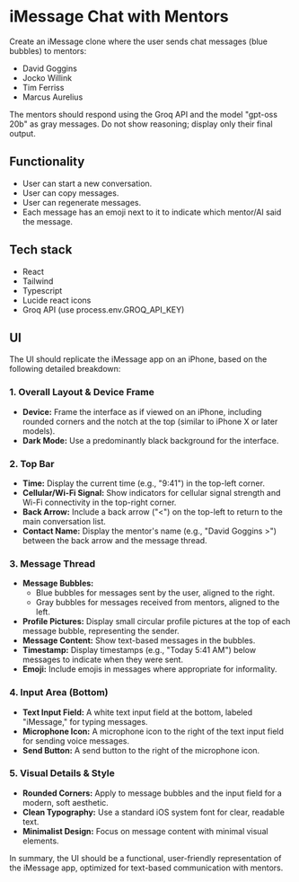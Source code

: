 # iMessage Chat with Mentors

Create an iMessage clone where the user sends chat messages (blue bubbles) to mentors:
- David Goggins
- Jocko Willink
- Tim Ferriss
- Marcus Aurelius

The mentors should respond using the Groq API and the model "gpt-oss 20b" as gray messages. Do not show reasoning; display only their final output.

## Functionality
- User can start a new conversation.
- User can copy messages.
- User can regenerate messages.
- Each message has an emoji next to it to indicate which mentor/AI said the message.

## Tech stack
- React
- Tailwind
- Typescript
- Lucide react icons
- Groq API (use process.env.GROQ_API_KEY)

## UI
The UI should replicate the iMessage app on an iPhone, based on the following detailed breakdown:

### 1. Overall Layout & Device Frame
- **Device:** Frame the interface as if viewed on an iPhone, including rounded corners and the notch at the top (similar to iPhone X or later models).
- **Dark Mode:** Use a predominantly black background for the interface.

### 2. Top Bar
- **Time:** Display the current time (e.g., "9:41") in the top-left corner.
- **Cellular/Wi-Fi Signal:** Show indicators for cellular signal strength and Wi-Fi connectivity in the top-right corner.
- **Back Arrow:** Include a back arrow ("<") on the top-left to return to the main conversation list.
- **Contact Name:** Display the mentor's name (e.g., "David Goggins >") between the back arrow and the message thread.

### 3. Message Thread
- **Message Bubbles:**
  - Blue bubbles for messages sent by the user, aligned to the right.
  - Gray bubbles for messages received from mentors, aligned to the left.
- **Profile Pictures:** Display small circular profile pictures at the top of each message bubble, representing the sender.
- **Message Content:** Show text-based messages in the bubbles.
- **Timestamp:** Display timestamps (e.g., "Today 5:41 AM") below messages to indicate when they were sent.
- **Emoji:** Include emojis in messages where appropriate for informality.

### 4. Input Area (Bottom)
- **Text Input Field:** A white text input field at the bottom, labeled "iMessage," for typing messages.
- **Microphone Icon:** A microphone icon to the right of the text input field for sending voice messages.
- **Send Button:** A send button to the right of the microphone icon.

### 5. Visual Details & Style
- **Rounded Corners:** Apply to message bubbles and the input field for a modern, soft aesthetic.
- **Clean Typography:** Use a standard iOS system font for clear, readable text.
- **Minimalist Design:** Focus on message content with minimal visual elements.

In summary, the UI should be a functional, user-friendly representation of the iMessage app, optimized for text-based communication with mentors.
